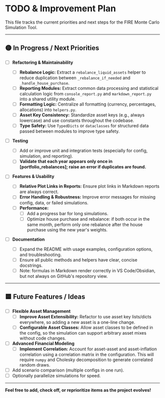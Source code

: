 # TODO & Improvement Plan

This file tracks the current priorities and next steps for the FIRE Monte Carlo Simulation Tool.

---

## 🟡 In Progress / Next Priorities

- [ ] **Refactoring & Maintainability**

  - [ ] **Rebalance Logic:** Extract a `rebalance_liquid_assets` helper to reduce duplication
        between `_rebalance_if_needed` and `_handle_house_purchase`.
  - [ ] **Reporting Modules:** Extract common data processing and statistical calculation logic from
        `console_report.py` and `markdown_report.py` into a shared utility module.
  - [ ] **Formatting Logic:** Centralize all formatting (currency, percentages, allocations) into
        `helpers.py`.
  - [ ] **Asset Key Consistency:** Standardize asset keys (e.g., always lowercase) and use constants
        throughout the codebase.
  - [ ] **Type Safety:** Use `TypedDicts` or `dataclasses` for structured data passed between
        modules to improve type safety.

- [ ] **Testing**

  - [ ] Add or improve unit and integration tests (especially for config, simulation, and
        reporting).
  - [ ] **Validate that each year appears only once in [portfolio_rebalances]; raise an error if
        duplicates are found.**

- [ ] **Features & Usability**

  - [ ] **Relative Plot Links in Reports:** Ensure plot links in Markdown reports are always
        correct.
  - [ ] **Error Handling & Robustness:** Improve error messages for missing config, data, or failed
        simulations.
  - [ ] **Performance:**
    - [ ] Add a progress bar for long simulations.
    - [ ] Optimize house purchase and rebalance: if both occur in the same month, perform only one
          rebalance after the house purchase using the new year's weights.

- [ ] **Documentation**
  - [ ] Expand the README with usage examples, configuration options, and troubleshooting.
  - [ ] Ensure all public methods and helpers have clear, concise docstrings.
  - [ ] Note: formulas in Markdown render correctly in VS Code/Obsidian, but not always on GitHub's
        repository view.

---

## 🟦 Future Features / Ideas

- [ ] **Flexible Asset Management**
  - [ ] **Improve Asset Extensibility:** Refactor to use asset key lists/dicts everywhere, so adding
        a new asset is a one-line change.
  - [ ] **Configurable Asset Classes:** Allow asset classes to be defined in the config, so the
        simulation can support arbitrary asset mixes without code changes.
- [ ] **Advanced Financial Modeling**
  - [ ] **Implement Correlation:** Account for asset-asset and asset-inflation correlation using a
        correlation matrix in the configuration. This will require `numpy` and Cholesky
        decomposition to generate correlated random draws.
- [ ] Add scenario comparison (multiple configs in one run).
- [ ] Optionally parallelize simulations for speed.

---

**Feel free to add, check off, or reprioritize items as the project evolves!**
